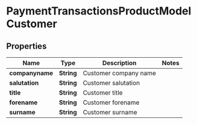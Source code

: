 
# PaymentTransactionsProductModelCustomer

## Properties
Name | Type | Description | Notes
------------ | ------------- | ------------- | -------------
**companyname** | **String** | Customer company name | 
**salutation** | **String** | Customer salutation | 
**title** | **String** | Customer title | 
**forename** | **String** | Customer forename | 
**surname** | **String** | Customer surname | 



